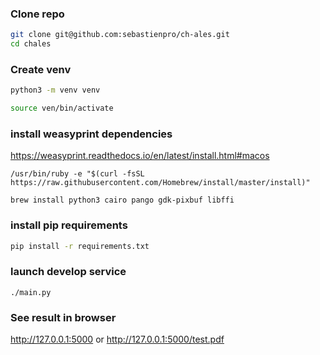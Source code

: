 ### Clone repo
```bash
git clone git@github.com:sebastienpro/ch-ales.git
cd chales
```

### Create venv
```bash
python3 -m venv venv

source ven/bin/activate
```

### install weasyprint dependencies
https://weasyprint.readthedocs.io/en/latest/install.html#macos

```
/usr/bin/ruby -e "$(curl -fsSL https://raw.githubusercontent.com/Homebrew/install/master/install)"

brew install python3 cairo pango gdk-pixbuf libffi 
```

### install pip requirements
```bash
pip install -r requirements.txt
```

### launch develop service
```
./main.py 
```

### See result in browser
http://127.0.0.1:5000
or
http://127.0.0.1:5000/test.pdf